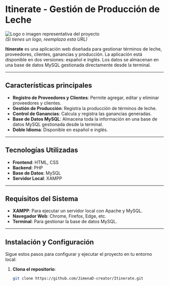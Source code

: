 # Itinerate - Gestión de Producción de Leche

![Logo o imagen representativa del proyecto](https://via.placeholder.com/150)  
*(Si tienes un logo, reemplaza esta URL)*

**Itinerate** es una aplicación web diseñada para gestionar términos de leche, proveedores, clientes, ganancias y producción. La aplicación está disponible en dos versiones: español e inglés. Los datos se almacenan en una base de datos MySQL gestionada directamente desde la terminal.

---

## Características principales

- **Registro de Proveedores y Clientes**: Permite agregar, editar y eliminar proveedores y clientes.
- **Gestión de Producción**: Registra la producción de términos de leche.
- **Control de Ganancias**: Calcula y registra las ganancias generadas.
- **Base de Datos MySQL**: Almacena toda la información en una base de datos MySQL gestionada desde la terminal.
- **Doble Idioma**: Disponible en español e inglés.

---

## Tecnologías Utilizadas

- **Frontend**: HTML, CSS
- **Backend**: PHP
- **Base de Datos**: MySQL
- **Servidor Local**: XAMPP

---

## Requisitos del Sistema

- **XAMPP**: Para ejecutar un servidor local con Apache y MySQL.
- **Navegador Web**: Chrome, Firefox, Edge, etc.
- **Terminal**: Para gestionar la base de datos MySQL.

---

## Instalación y Configuración

Sigue estos pasos para configurar y ejecutar el proyecto en tu entorno local:

1. **Clona el repositorio**:
   ```bash
   git clone https://github.com/JimenaD-creator/Itinerate.git
